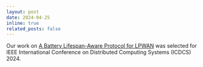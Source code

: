 ```yaml
---
layout: post
date: 2024-04-25
inline: true
related_posts: false
---
```


Our work on [A Battery Lifespan-Aware Protocol for LPWAN](#) was selected for IEEE International Conference on Distributed Computing Systems (ICDCS) 2024.
